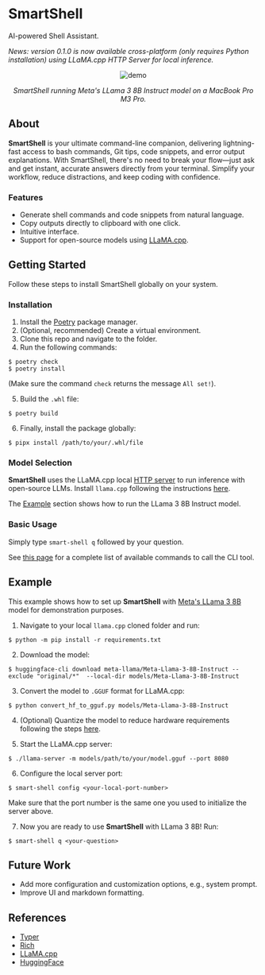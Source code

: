 # SmartShell

AI-powered Shell Assistant.

_News: version 0.1.0 is now available cross-platform (only requires Python installation) using LLaMA.cpp HTTP Server for local inference._

<div align="center">
  <img src="assets/demo_gif.gif" alt="demo">
  <p><em>SmartShell running Meta's LLama 3 8B Instruct model on a MacBook Pro M3 Pro.</em></p>
</div>

## About
**SmartShell** is your ultimate command-line companion, delivering lightning-fast access to bash commands, Git tips, code snippets, and error output explanations. With SmartShell, there's no need to break your flow—just ask and get instant, accurate answers directly from your terminal. Simplify your workflow, reduce distractions, and keep coding with confidence.

### Features
- Generate shell commands and code snippets from natural language.
- Copy outputs directly to clipboard with one click.
- Intuitive interface.
- Support for open-source models using [LLaMA.cpp](https://github.com/ggerganov/llama.cpp).

## Getting Started
Follow these steps to install SmartShell globally on your system.

### Installation
1. Install the [Poetry](https://python-poetry.org/docs/) package manager.
2. (Optional, recommended) Create a virtual environment.
3. Clone this repo and navigate to the folder.
4. Run the following commands:
```console
$ poetry check
$ poetry install
```
(Make sure the command `check` returns the message `All set!`).

5. Build the `.whl` file:
```console
$ poetry build
```
6. Finally, install the package globally:
```console
$ pipx install /path/to/your/.whl/file
```

### Model Selection
**SmartShell** uses the LLaMA.cpp local [HTTP server](https://github.com/ggerganov/llama.cpp/blob/master/examples/server/README.md) to run inference with open-source LLMs. Install `llama.cpp` following the instructions [here](https://github.com/ggerganov/llama.cpp).

The [Example](#example) section shows how to run the LLama 3 8B Instruct model.

### Basic Usage
Simply type `smart-shell q` followed by your question.

See [this page](smart_shell/README.md) for a complete list of available commands to call the CLI tool.

## Example
This example shows how to set up **SmartShell** with [Meta's LLama 3 8B](https://huggingface.co/meta-llama/Meta-Llama-3-8B-Instruct) model for demonstration purposes.

1. Navigate to your local `llama.cpp` cloned folder and run:
```console
$ python -m pip install -r requirements.txt
```

2. Download the model:
```console
$ huggingface-cli download meta-llama/Meta-Llama-3-8B-Instruct --exclude "original/*"  --local-dir models/Meta-Llama-3-8B-Instruct
```

3. Convert the model to `.GGUF` format for LLaMA.cpp:
```console
$ python convert_hf_to_gguf.py models/Meta-Llama-3-8B-Instruct
```

4. (Optional) Quantize the model to reduce hardware requirements following the steps [here](https://github.com/ggerganov/llama.cpp/blob/master/examples/quantize/README.md).

5. Start the LLaMA.cpp server:
```console
$ ./llama-server -m models/path/to/your/model.gguf --port 8080
```

6. Configure the local server port:
```console
$ smart-shell config <your-local-port-number>
```
Make sure that the port number is the same one you used to initialize the server above.

7. Now you are ready to use **SmartShell** with LLama 3 8B!
Run:
```console
$ smart-shell q <your-question>
```

## Future Work
- Add more configuration and customization options, e.g., system prompt.
- Improve UI and markdown formatting.

## References
- [Typer](https://typer.tiangolo.com/tutorial/package/)
- [Rich](https://rich.readthedocs.io/en/stable/index.html)
- [LLaMA.cpp](https://github.com/ggerganov/llama.cpp)
- [HuggingFace](https://huggingface.co/models)

